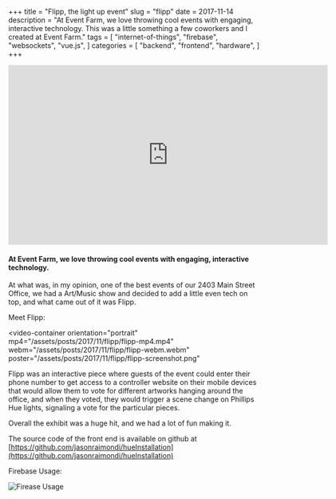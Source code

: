 +++
title = "Flipp, the light up event"
slug = "flipp"
date = 2017-11-14
description = "At Event Farm, we love throwing cool events with engaging, interactive technology. This was a little something a few coworkers and I created at Event Farm."
tags = [ 
    "internet-of-things", 
    "firebase",
    "websockets", 
    "vue.js",
]
categories = [
    "backend",
    "frontend",
    "hardware",
]
+++

<div class="video-responsive">
    <iframe src="https://player.vimeo.com/video/218034844" width="640" height="360" frameborder="0" webkitallowfullscreen mozallowfullscreen allowfullscreen></iframe>
</div>

#### At Event Farm, we love throwing cool events with engaging, interactive technology.

At what was, in my opinion, one of the best events of our 2403 Main Street Office, we had a Art/Music show and decided to add a little even tech on top, and what came out of it was Flipp.

Meet Flipp:

<video-container
    orientation="portrait"
    mp4="/assets/posts/2017/11/flipp/flipp-mp4.mp4"
    webm="/assets/posts/2017/11/flipp/flipp-webm.webm"
    poster="/assets/posts/2017/11/flipp/flipp-screenshot.png"
></video-container>

Flipp was an interactive piece where guests of the event could enter their phone number to get access to a controller website on their mobile devices that would allow them to vote for different artworks hanging around the office, and when they voted, they would trigger a scene change on Phillips Hue lights, signaling a vote for the particular pieces.

Overall the exhibit was a huge hit, and we had a lot of fun making it.

The source code of the front end is available on github at [https://github.com/jasonraimondi/hueInstallation](https://github.com/jasonraimondi/hueInstallation)

Firebase Usage:

![Firease Usage](/assets/posts/2017/11/flipp/firebase-usage.png) 

